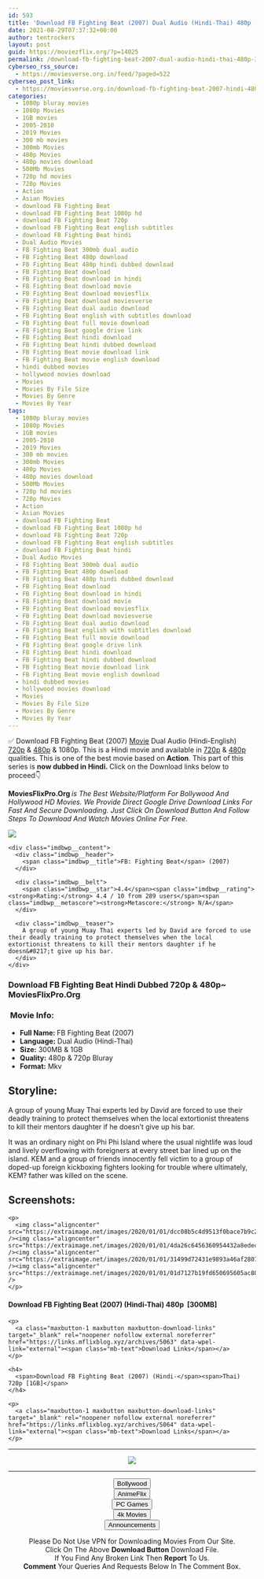 ```yaml
---
id: 593
title: 'Download FB Fighting Beat (2007) Dual Audio (Hindi-Thai) 480p [300MB] || 720p [1GB]'
date: 2021-08-29T07:37:32+00:00
author: tentrockers
layout: post
guid: https://moviezflix.org/?p=14025
permalink: /download-fb-fighting-beat-2007-dual-audio-hindi-thai-480p-300mb-720p-1gb/
cyberseo_rss_source:
  - https://moviesverse.org.in/feed/?paged=522
cyberseo_post_link:
  - https://moviesverse.org.in/download-fb-fighting-beat-2007-hindi-480p-720p/
categories:
  - 1080p bluray movies
  - 1080p Movies
  - 1GB movies
  - 2005-2010
  - 2019 Movies
  - 300 mb movies
  - 300mb Movies
  - 480p Movies
  - 480p movies download
  - 500Mb Movies
  - 720p hd movies
  - 720p Movies
  - Action
  - Asian Movies
  - download FB Fighting Beat
  - download FB Fighting Beat 1080p hd
  - download FB Fighting Beat 720p
  - download FB Fighting Beat english subtitles
  - download FB Fighting Beat hindi
  - Dual Audio Movies
  - FB Fighting Beat 300mb dual audio
  - FB Fighting Beat 480p download
  - FB Fighting Beat 480p hindi dubbed download
  - FB Fighting Beat download
  - FB Fighting Beat download in hindi
  - FB Fighting Beat download movie
  - FB Fighting Beat download moviesflix
  - FB Fighting Beat download moviesverse
  - FB Fighting Beat dual audio download
  - FB Fighting Beat english with subtitles download
  - FB Fighting Beat full movie download
  - FB Fighting Beat google drive link
  - FB Fighting Beat hindi download
  - FB Fighting Beat hindi dubbed download
  - FB Fighting Beat movie download link
  - FB Fighting Beat movie english download
  - hindi dubbed movies
  - hollywood movies download
  - Movies
  - Movies By File Size
  - Movies By Genre
  - Movies By Year
tags:
  - 1080p bluray movies
  - 1080p Movies
  - 1GB movies
  - 2005-2010
  - 2019 Movies
  - 300 mb movies
  - 300mb Movies
  - 480p Movies
  - 480p movies download
  - 500Mb Movies
  - 720p hd movies
  - 720p Movies
  - Action
  - Asian Movies
  - download FB Fighting Beat
  - download FB Fighting Beat 1080p hd
  - download FB Fighting Beat 720p
  - download FB Fighting Beat english subtitles
  - download FB Fighting Beat hindi
  - Dual Audio Movies
  - FB Fighting Beat 300mb dual audio
  - FB Fighting Beat 480p download
  - FB Fighting Beat 480p hindi dubbed download
  - FB Fighting Beat download
  - FB Fighting Beat download in hindi
  - FB Fighting Beat download movie
  - FB Fighting Beat download moviesflix
  - FB Fighting Beat download moviesverse
  - FB Fighting Beat dual audio download
  - FB Fighting Beat english with subtitles download
  - FB Fighting Beat full movie download
  - FB Fighting Beat google drive link
  - FB Fighting Beat hindi download
  - FB Fighting Beat hindi dubbed download
  - FB Fighting Beat movie download link
  - FB Fighting Beat movie english download
  - hindi dubbed movies
  - hollywood movies download
  - Movies
  - Movies By File Size
  - Movies By Genre
  - Movies By Year
---
```

<div class="thecontent clearfix">
  <p>
    ✅ Download FB Fighting Beat (2007) <a href="https://moviesverse.org.in/category/movies/" data-wpel-link="internal">Movie</a> Dual Audio (Hindi-English) <a href="https://moviesverse.org.in/720p-movies/" data-wpel-link="internal">720p</a>&nbsp;&&nbsp;<a href="https://moviesverse.org.in/480p-movies/" data-wpel-link="internal">480p</a> & 1080p. This is a Hindi movie and available in <a href="https://moviesverse.org.in/720p-movies/" data-wpel-link="internal">720p</a>&nbsp;&&nbsp;<a href="https://moviesverse.org.in/480p-movies/" data-wpel-link="internal">480p</a> qualities. This is one of the best movie based on <strong>Action</strong>. This part of this series is <strong>now dubbed in <span>Hindi.&nbsp;</span></strong><span>Click on the Download links below to proceed👇</span>
  </p>
  
  <p>
    <strong><span>MoviesFlixPro.Org&nbsp;</span></strong><em>is The Best Website/Platform For Bollywood And Hollywood HD Movies. We Provide Direct Google Drive Download Links For Fast And Secure Downloading. Just Click On Download Button And Follow Steps To&nbsp;Download And Watch Movies Online For Free.</em>
  </p>
  
  <div class="imdbwp imdbwp--movie dark">
    <div class="imdbwp__thumb">
      <a class="imdbwp__link" target="_blank" title="FB: Fighting Beat" href="https://www.imdb.com/title/tt1264961/" rel="nofollow external noopener noreferrer" data-wpel-link="external"><img class="imdbwp__img" src="https://m.media-amazon.com/images/M/MV5BMTg4MTc3NzQzOV5BMl5BanBnXkFtZTcwNjg2NzU4MQ@@._V1_SX300.jpg" /></a>
    </div>
    
    <div class="imdbwp__content">
      <div class="imdbwp__header">
        <span class="imdbwp__title">FB: Fighting Beat</span> (2007)
      </div>
      
      <div class="imdbwp__belt">
        <span class="imdbwp__star">4.4</span><span class="imdbwp__rating"><strong>Rating:</strong> 4.4 / 10 from 289 users</span><span class="imdbwp__metascore"><strong>Metascore:</strong> N/A</span>
      </div>
      
      <div class="imdbwp__teaser">
        A group of young Muay Thai experts led by David are forced to use their deadly training to protect themselves when the local extortionist threatens to kill their mentors daughter if he doesn&#8217;t give up his bar.
      </div>
    </div>
  </div>
  
  <h3>
    <span>Download FB Fighting Beat Hindi Dubbed 720p & 480p~ MoviesFlixPro.Org</span>
  </h3>
  
  <h3>
    <span>&nbsp;Movie Info:&nbsp;</span>
  </h3>
  
  <ul>
    <li>
      <strong>Full Name: </strong>FB Fighting Beat (2007)
    </li>
    <li>
      <strong>Language:</strong> Dual Audio (Hindi-Thai)
    </li>
    <li>
      <strong>Size:</strong> 300MB & 1GB
    </li>
    <li>
      <strong>Quality:</strong> 480p & 720p Bluray
    </li>
    <li>
      <strong>Format:</strong>&nbsp;Mkv
    </li>
  </ul>
  
  <h2>
    <span>Storyline:</span>
  </h2>
  
  <p>
    A group of young Muay Thai experts led by David are forced to use their deadly training to protect themselves when the local extortionist threatens to kill their mentors daughter if he doesn’t give up his bar.
  </p>
  
  <div>
    It was an ordinary night on Phi Phi Island where the usual nightlife was loud and lively overflowing with foreigners at every street bar lined up on the island. KEM and a group of friends innocently fell victim to a group of doped-up foreign kickboxing fighters looking for trouble where ultimately, KEM? father was killed on the scene.
  </div>
  
  <div class="summary_text">
    <h2>
      <span>Screenshots:</span>
    </h2>
    
    <p>
      <img class="aligncenter" src="https://extraimage.net/images/2020/01/01/dcc08b5c4d9513f0bace7b9c2db50fda.jpg" /><img class="aligncenter" src="https://extraimage.net/images/2020/01/01/4da26c6456360954432a8edec930bbcc.jpg" /><img class="aligncenter" src="https://extraimage.net/images/2020/01/01/31499d72431e9893a46af280778987e9.jpg" /><img class="aligncenter" src="https://extraimage.net/images/2020/01/01/01d7127b19fd650695605ac80b07feea.jpg" />
    </p>
  </div>
  
  <div class="inline canwrap">
    <h4>
      <span>Download FB Fighting Beat (2007) (Hindi-Thai) </span><span>480p&nbsp; [300MB]</span>
    </h4>
    
    <p>
      <a class="maxbutton-1 maxbutton maxbutton-download-links" target="_blank" rel="noopener nofollow external noreferrer" href="https://links.mflixblog.xyz/archives/5063" data-wpel-link="external"><span class="mb-text">Download Links</span></a>
    </p>
    
    <h4>
      <span>Download FB Fighting Beat (2007) (Hindi-</span><span>Thai) 720p [1GB]</span>
    </h4>
    
    <p>
      <a class="maxbutton-1 maxbutton maxbutton-download-links" target="_blank" rel="noopener nofollow external noreferrer" href="https://links.mflixblog.xyz/archives/5064" data-wpel-link="external"><span class="mb-text">Download Links</span></a>
    </p>
  </div>
</div>

<center>
  </p> 
  
  <hr />
  
  <p>
    <a href="http://gdrivepro.xyz/join.php" data-wpel-link="external" target="_blank" rel="nofollow external noopener noreferrer"><img src="https://i.imgur.com/FhMdWdW.png" /></a>
  </p>
  
  <hr />
  
  <p>
    <a href="https://dogemovies.xyz" target="_blank" data-wpel-link="external" rel="nofollow external noopener noreferrer"><button class="button button5">Bollywood</button></a><br /> <a href="https://animeflix.in" target="_blank" data-wpel-link="external" rel="nofollow external noopener noreferrer"><button class="button button5">AnimeFlix</button></a><br /> <a href="https://gamesflix.net/" target="_blank" data-wpel-link="external" rel="nofollow external noopener noreferrer"><button class="button button5">PC Games</button></a><br /> <a href="https://uhdmovies.in" target="_blank" data-wpel-link="external" rel="nofollow external noopener noreferrer"><button class="button button5">4k Movies</button></a><br /> <a href="https://moviesverse.org.in/announcements/" target="_blank" data-wpel-link="internal" rel="noopener"><button class="button button5">Announcements</button></a>
  </p>
  
  <div class="alert alert-danger">
    Please Do Not Use VPN for Downloading Movies From Our Site.
  </div>
  
  <div class="alert alert-success">
    Click On The Above <strong>Download Button</strong> Download File.
  </div>
  
  <div class="alert alert-warning">
    If You Find Any Broken Link Then <strong>Report</strong> To Us.
  </div>
  
  <div class="alert alert-info">
    <strong>Comment</strong> Your Queries And Requests Below In The Comment Box.
  </div>
  
  <p>
    </center>
  </p>
